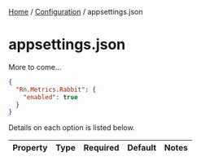[Home](/README.md) / [Configuration](/docs/configuration/README.md) / appsettings.json

# appsettings.json
More to come...

```json
{
  "Rn.Metrics.Rabbit": {
    "enabled": true
  }
}
```

Details on each option is listed below.

| Property | Type | Required | Default | Notes |
| --- | --- | ---- | ---- | --- |
